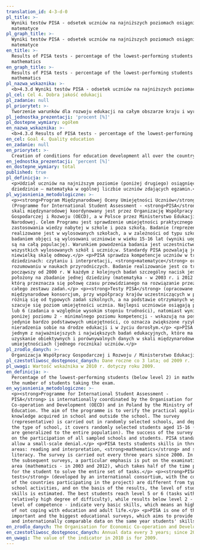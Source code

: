 ```yaml
---
translation_id: 4-3-d-0
pl_title: >-
  Wyniki testów PISA - odsetek uczniów na najniższych poziomach osiągnięć w
  matematyce
pl_graph_title: >-
  Wyniki testów PISA - odsetek uczniów na najniższych poziomach osiągnięć w
  matematyce
en_title: >-
  Results of PISA tests - percentage of the lowest-performing students in
  mathematics
en_graph_title: >-
  Results of PISA tests - percentage of the lowest-performing students in
  mathematics
pl_nazwa_wskaznika: >-
  <b>4.3.d Wyniki testów PISA - odsetek uczniów na najniższych poziomach osiągnięć w matematyce</b>
pl_cel: Cel 4. Dobra jakość edukacji
pl_zadanie: null
pl_priorytet: >-
  Tworzenie warunków dla rozwoju edukacji na całym obszarze kraju i wyrównywanie szans edukacyjnych
pl_jednostka_prezentacji: 'procent [%]'
pl_dostepne_wymiary: ogółem
en_nazwa_wskaznika: >-
  <b>4.3.d Results of PISA tests - percentage of the lowest-performing students in mathematics</b>
en_cel: Goal 4. Quality education
en_zadanie: null
en_priorytet: >-
  Creation of conditions for education development all over the country and equalization of educational opportunities
en_jednostka_prezentacji: 'percent [%]'
en_dostepne_wymiary: total
published: true
pl_definicja: >-
  <p>Udział uczniów na najniższym poziomie (poniżej drugiego) osiągnięć w
  dziedzinie – matematyka w ogólnej liczbie uczniów zdających egzamin.</p>
pl_wyjasnienia_metodologiczne: >-
  <p><strong>Program Międzynarodowej Oceny Umiejętności Uczniów</strong>
  (Programme for International Student Assessment - <strong>PISA</strong>) w
  skali międzynarodowej koordynowany jest przez Organizację Współpracy
  Gospodarczej i Rozwoju (OECD), a w Polsce przez Ministerstwo Edukacji
  Narodowej. Celem Programu jest sprawdzenie umiejętności praktycznego
  zastosowania wiedzy nabytej w szkole i poza szkołą. Badanie (reprezentacyjne)
  realizowane jest w wylosowanych szkołach, a w zależności od typu szkoły,
  badaniem objęci są wylosowani uczniowie w wieku 15-16 lat (wyniki uogólniane
  są na całą populację). Warunkiem powodzenia badania jest uczestnictwo w nim
  wszystkich wylosowanych szkół i ucznió;w. Standardy PISA pozwalają jedynie na
  niewielką skalę odmowy.</p> <p>PISA sprawdza kompetencje uczniów w trzech
  dziedzinach: czytaniu i interpretacji, <strong>matematyce</strong> oraz
  rozumowaniu w naukach przyrodniczych. Badanie realizowanie jest co trzy lata,
  począwszy od 2000 r. W każdym z kolejnych badań szczególny nacisk jest
  położony na zbadanie jednej dziedziny (matematyka - w 2003 r. i 2012 r.), na
  którą przeznacza się połowę czasu przewidzianego na rozwiązanie przez ucznia
  całego zestawu zadań.</p> <p><strong>Testy PISA</strong> (opracowane przez
  międzynarodowe konsorcjum, przy współpracy krajów uczestniczących w projekcie)
  różnią się od typowych zadań szkolnych, a na podstawie otrzymanych wyników
  szacuje się poziom umiejętności ucznia. Najlepsi uczniowie osiągają poziom 5
  lub 6 (zadania o względnie wysokim stopniu trudności), natomiast wyniki
  poniżej poziomu 2 - minimalnego poziomu kompetencji - wskazują na posiadanie
  jedynie bardzo podstawowych umiejętności, co oznacza zwiększone ryzyko
  nieradzenia sobie na drodze edukacji i w życiu dorosłym.</p> <p>PISA jest
  jednym z najważniejszych i największych badań edukacyjnych, które ma na celu
  uzyskanie obiektywnych i porównywalnych danych w skali międzynarodowej o
  umiejętnościach (jednego rocznika) uczniów.</p>
pl_zrodlo_danych: >-
  Organizacja Współpracy Gospodarczej i Rozwoju / Ministerstwo Edukacji Narodowej
pl_czestotliwosc_dostępnosc_danych: Dane roczne co 3 lata; od 2009 r.
pl_uwagi: Wartość wskaźnika w 2010 r. dotyczy roku 2009.
en_definicja: >-
  Percentage of the lowest-performing students (below level 2) in mathematics in
  the number of students taking the exam.
en_wyjasnienia_metodologiczne: >-
  <p><strong>Programme for International Student Assessment -
  PISA</strong> is internationally coordinated by the Organisation for Economic
  Co-operation and Development (OECD) and in Poland by the Ministry of National
  Education. The aim of the programme is to verify the practical application of
  knowledge acquired in school and outside the school. The survey
  (representative) is carried out in randomly selected schools, and depending on
  the type of school, it covers randomly selected students aged 15-16 (results
  are generalized to the entire population). The success of the survey depends
  on the participation of all sampled schools and students. PISA standards only
  allow a small-scale denial.</p> <p>PISA tests students skills in three subject
  areas: reading and interpretation, <strong>mathematics</strong> and scientific
  literacy. The survey is carried out every three years since 2000. In each of
  the subsequent surveys, a particular emphasis is put on the examination of one
  area (mathematics - in 2003 and 2012), which takes half of the time provided
  for the student to solve the entire set of tasks.</p> <p><strong>PISA
  tests</strong> (developed by an international consortium, with the cooperation
  of the countries participating in the project) are different from typical
  school activities, and on the basis of the results, the level of student
  skills is estimated. The best students reach level 5 or 6 (tasks with a
  relatively high degree of difficulty), while results below level 2 - a minimum
  level of competence - indicate very basic skills, which means an higher risk
  of not coping with education and adult life.</p> <p>PISA is one of the most
  important and the biggest educational surveys, which aims to provide objective
  and internationally comparable data on the same year students' skills.</p>
en_zrodlo_danych: The Organisation for Economic Co-operation and Development / Ministry of Education
en_czestotliwosc_dostępnosc_danych: Annual data every 3 years; since 2009
en_uwagi: The value of the indicator in 2010 is for 2009.
---
```

